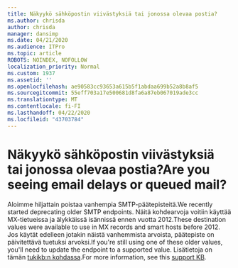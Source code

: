 ```yaml
---
title: Näkyykö sähköpostin viivästyksiä tai jonossa olevaa postia?
ms.author: chrisda
author: chrisda
manager: dansimp
ms.date: 04/21/2020
ms.audience: ITPro
ms.topic: article
ROBOTS: NOINDEX, NOFOLLOW
localization_priority: Normal
ms.custom: 1937
ms.assetid: ''
ms.openlocfilehash: ae90583cc93653a615b5f1abdaa699b52a8b8af5
ms.sourcegitcommit: 55eff703a17e500681d8fa6a87eb067019ade3cc
ms.translationtype: MT
ms.contentlocale: fi-FI
ms.lasthandoff: 04/22/2020
ms.locfileid: "43703784"
---
```

# <a name="are-you-seeing-email-delays-or-queued-mail"></a><span data-ttu-id="bf4da-102">Näkyykö sähköpostin viivästyksiä tai jonossa olevaa postia?</span><span class="sxs-lookup"><span data-stu-id="bf4da-102">Are you seeing email delays or queued mail?</span></span>

<span data-ttu-id="bf4da-103">Aloimme hiljattain poistaa vanhempia SMTP-päätepisteitä.</span><span class="sxs-lookup"><span data-stu-id="bf4da-103">We recently started deprecating older SMTP endpoints.</span></span> <span data-ttu-id="bf4da-104">Näitä kohdearvoja voitiin käyttää MX-tietueissa ja älykkäissä isännissä ennen vuotta 2012.</span><span class="sxs-lookup"><span data-stu-id="bf4da-104">These destination values were available to use in MX records and smart hosts before 2012.</span></span> <span data-ttu-id="bf4da-105">Jos käytät edelleen jotakin näistä vanhemmista arvoista, päätepiste on päivitettävä tuetuksi arvoksi.</span><span class="sxs-lookup"><span data-stu-id="bf4da-105">If you're still using one of these older values, you'll need to update the endpoint to a supported value.</span></span> <span data-ttu-id="bf4da-106">Lisätietoja on tämän [tukikb:n kohdassa](https://support.microsoft.com/help/4057301/attr35-response-code-when-mail-is-sent-to-eop-exo).</span><span class="sxs-lookup"><span data-stu-id="bf4da-106">For more information, see this [support KB](https://support.microsoft.com/help/4057301/attr35-response-code-when-mail-is-sent-to-eop-exo).</span></span>
